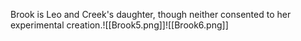Brook is Leo and Creek's daughter, though neither consented to her experimental creation.![[Brook5.png]]![[Brook6.png]]